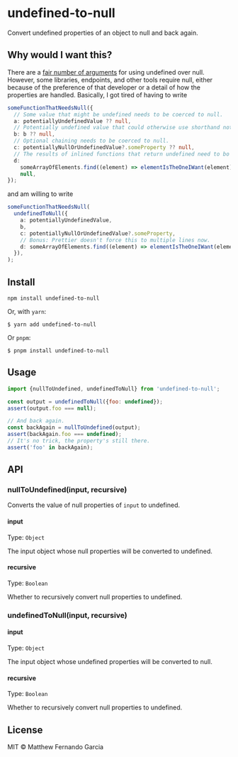# undefined-to-null

Convert undefined properties of an object to null and back again.

## Why would I want this?

There are a [fair number of arguments](https://github.com/sindresorhus/eslint-plugin-unicorn/blob/349c4fd6e71a514f54eb746d4bed565a874eff5d/docs/rules/no-null.md#why) for using undefined over null. However, some libraries, endpoints, and other tools require null, either because of the preference of that developer or a detail of how the properties are handled. Basically, I got tired of having to write

```typescript
someFunctionThatNeedsNull({
  // Some value that might be undefined needs to be coerced to null.
  a: potentiallyUndefinedValue ?? null,
  // Potentially undefined value that could otherwise use shorthand notation can't, because it has to be coerced to null.
  b: b ?? null,
  // Optional chaining needs to be coerced to null.
  c: potentiallyNullOrUndefinedValue?.someProperty ?? null,
  // The results of inlined functions that return undefined need to bo coerced to null.
  d:
    someArrayOfElements.find((element) => elementIsTheOneIWant(element)) ??
    null,
});
```

and am willing to write

```typescript
someFunctionThatNeedsNull(
  undefinedToNull({
    a: potentiallyUndefinedValue,
    b,
    c: potentiallyNullOrUndefinedValue?.someProperty,
    // Bonus: Prettier doesn't force this to multiple lines now.
    d: someArrayOfElements.find((element) => elementIsTheOneIWant(element)),
  }),
);
```

## Install

```
npm install undefined-to-null
```

Or, with `yarn`:

```
$ yarn add undefined-to-null
```

Or `pnpm`:

```
$ pnpm install undefined-to-null
```

## Usage

```js
import {nullToUndefined, undefinedToNull} from 'undefined-to-null';

const output = undefinedToNull({foo: undefined});
assert(output.foo === null);

// And back again.
const backAgain = nullToUndefined(output);
assert(backAgain.foo === undefined);
// It's no trick, the property's still there.
assert('foo' in backAgain);
```

## API

### nullToUndefined(input, recursive)

Converts the value of null properties of `input` to undefined.

#### input

Type: `Object`

The input object whose null properties will be converted to undefined.

#### recursive

Type: `Boolean`

Whether to recursively convert null properties to undefined.

### undefinedToNull(input, recursive)

#### input

Type: `Object`

The input object whose undefined properties will be converted to null.

#### recursive

Type: `Boolean`

Whether to recursively convert null properties to undefined.

## License

MIT © Matthew Fernando Garcia
